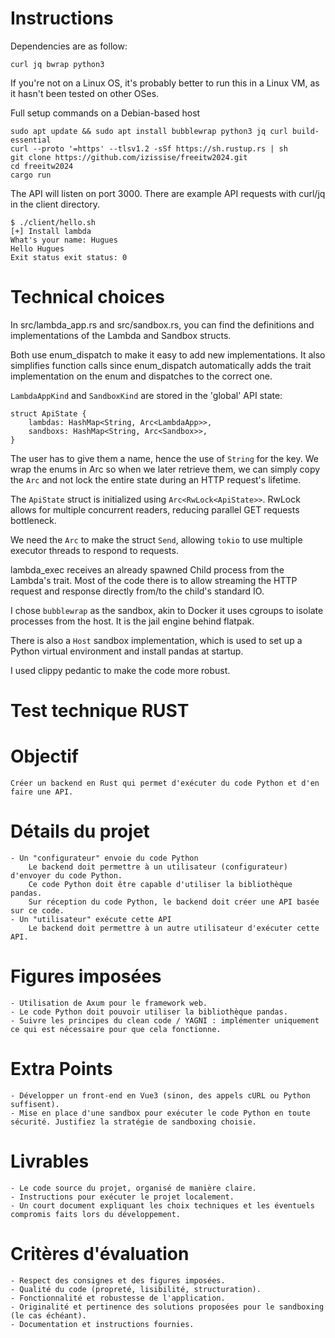 # Instructions

Dependencies are as follow:
```
curl jq bwrap python3
```

If you're not on a Linux OS, it's probably better to run this in a Linux VM, as it hasn't been tested on other OSes.

Full setup commands on a Debian-based host
```
sudo apt update && sudo apt install bubblewrap python3 jq curl build-essential
curl --proto '=https' --tlsv1.2 -sSf https://sh.rustup.rs | sh
git clone https://github.com/izissise/freeitw2024.git
cd freeitw2024
cargo run
```

The API will listen on port 3000. There are example API requests with curl/jq in the client directory.
```
$ ./client/hello.sh
[+] Install lambda
What's your name: Hugues
Hello Hugues
Exit status exit status: 0
```

# Technical choices

In src/lambda_app.rs and src/sandbox.rs, you can find the definitions and implementations of the Lambda and Sandbox structs.

Both use enum_dispatch to make it easy to add new implementations. It also simplifies function calls since enum_dispatch automatically adds the trait implementation on the enum and dispatches to the correct one.

`LambdaAppKind` and `SandboxKind` are stored in the 'global' API state:
```
struct ApiState {
    lambdas: HashMap<String, Arc<LambdaApp>>,
    sandboxs: HashMap<String, Arc<Sandbox>>,
}
```
The user has to give them a name, hence the use of `String` for the key. We wrap the enums in Arc so when we later retrieve them, we can simply copy the `Arc` and not lock the entire state during an HTTP request's lifetime.

The `ApiState` struct is initialized using `Arc<RwLock<ApiState>>`. RwLock allows for multiple concurrent readers, reducing parallel GET requests bottleneck.

We need the `Arc` to make the struct `Send`, allowing `tokio` to use multiple executor threads to respond to requests.

lambda_exec receives an already spawned Child process from the Lambda's trait. Most of the code there is to allow streaming the HTTP request and response directly from/to the child's standard IO.

I chose `bubblewrap` as the sandbox, akin to Docker it uses cgroups to isolate processes from the host. It is the jail engine behind flatpak.

There is also a `Host` sandbox implementation, which is used to set up a Python virtual environment and install pandas at startup.


I used clippy pedantic to make the code more robust.

# Test technique RUST

# Objectif
    Créer un backend en Rust qui permet d'exécuter du code Python et d'en faire une API.

# Détails du projet
    - Un "configurateur" envoie du code Python
        Le backend doit permettre à un utilisateur (configurateur) d'envoyer du code Python.
        Ce code Python doit être capable d'utiliser la bibliothèque pandas.
        Sur réception du code Python, le backend doit créer une API basée sur ce code.
    - Un "utilisateur" exécute cette API
        Le backend doit permettre à un autre utilisateur d'exécuter cette API.

# Figures imposées
    - Utilisation de Axum pour le framework web.
    - Le code Python doit pouvoir utiliser la bibliothèque pandas.
    - Suivre les principes du clean code / YAGNI : implémenter uniquement ce qui est nécessaire pour que cela fonctionne.

# Extra Points
    - Développer un front-end en Vue3 (sinon, des appels cURL ou Python suffisent).
    - Mise en place d'une sandbox pour exécuter le code Python en toute sécurité. Justifiez la stratégie de sandboxing choisie.

# Livrables
    - Le code source du projet, organisé de manière claire.
    - Instructions pour exécuter le projet localement.
    - Un court document expliquant les choix techniques et les éventuels compromis faits lors du développement.

# Critères d'évaluation
    - Respect des consignes et des figures imposées.
    - Qualité du code (propreté, lisibilité, structuration).
    - Fonctionnalité et robustesse de l'application.
    - Originalité et pertinence des solutions proposées pour le sandboxing (le cas échéant).
    - Documentation et instructions fournies.
